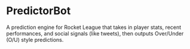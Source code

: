 # PredictorBot
A prediction engine for Rocket League that takes in player stats, recent performances, and social signals (like tweets), then outputs Over/Under (O/U) style predictions.
